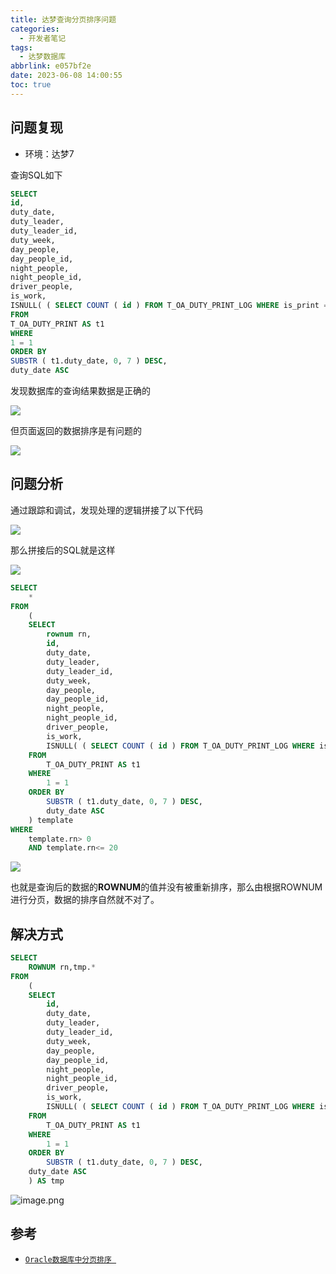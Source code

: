 ```yaml
---
title: 达梦查询分页排序问题
categories:
  - 开发者笔记
tags:
  - 达梦数据库
abbrlink: e057bf2e
date: 2023-06-08 14:00:55
toc: true
---
```

<meta name="referrer" content="no-referrer" />

<!--more-->

## 问题复现

- 环境：达梦7

查询SQL如下

```sql
SELECT
id,
duty_date,
duty_leader,
duty_leader_id,
duty_week,
day_people,
day_people_id,
night_people,
night_people_id,
driver_people,
is_work,
ISNULL( ( SELECT COUNT ( id ) FROM T_OA_DUTY_PRINT_LOG WHERE is_print = '1' AND duty_id = t1.id AND created_by = 'a5051dc718b942eb876e967836ec2953' GROUP BY duty_id ), 0 ) AS PRINT_COUNT 
FROM
T_OA_DUTY_PRINT AS t1 
WHERE
1 = 1 
ORDER BY
SUBSTR ( t1.duty_date, 0, 7 ) DESC,
duty_date ASC
```

发现数据库的查询结果数据是正确的

![](http://qiniu-image.gotojava.cn/blog/2023-12-15-191114.png)

但页面返回的数据排序是有问题的

![](http://qiniu-image.gotojava.cn/blog/2023-12-15-191117.png)

## 问题分析

通过跟踪和调试，发现处理的逻辑拼接了以下代码

![](http://qiniu-image.gotojava.cn/blog/2023-12-15-191122.png)

那么拼接后的SQL就是这样

![](http://qiniu-image.gotojava.cn/blog/2023-12-15-191125.png)

```sql
SELECT
	* 
FROM
	(
	SELECT
		rownum rn,
		id,
		duty_date,
		duty_leader,
		duty_leader_id,
		duty_week,
		day_people,
		day_people_id,
		night_people,
		night_people_id,
		driver_people,
		is_work,
		ISNULL( ( SELECT COUNT ( id ) FROM T_OA_DUTY_PRINT_LOG WHERE is_print = '1' AND duty_id = t1.id AND created_by = 'a5051dc718b942eb876e967836ec2953' GROUP BY duty_id ), 0 ) AS PRINT_COUNT 
	FROM
		T_OA_DUTY_PRINT AS t1 
	WHERE
		1 = 1 
	ORDER BY
		SUBSTR ( t1.duty_date, 0, 7 ) DESC,
		duty_date ASC 
	) template 
WHERE
	template.rn> 0 
	AND template.rn<= 20
```

![](http://qiniu-image.gotojava.cn/blog/2023-12-15-191129.png)

也就是查询后的数据的**ROWNUM**的值并没有被重新排序，那么由根据ROWNUM进行分页，数据的排序自然就不对了。

## 解决方式

```sql
SELECT
	ROWNUM rn,tmp.*
FROM
	(
	SELECT
		id,
		duty_date,
		duty_leader,
		duty_leader_id,
		duty_week,
		day_people,
		day_people_id,
		night_people,
		night_people_id,
		driver_people,
		is_work,
		ISNULL( ( SELECT COUNT ( id ) FROM T_OA_DUTY_PRINT_LOG WHERE is_print = '1' AND duty_id = t1.id AND created_by = 'a5051dc718b942eb876e967836ec2953' GROUP BY duty_id ), 0 ) AS PRINT_COUNT 
	FROM
		T_OA_DUTY_PRINT AS t1 
	WHERE
		1 = 1 
	ORDER BY
		SUBSTR ( t1.duty_date, 0, 7 ) DESC,
	duty_date ASC 
	) AS tmp
```

![image.png](http://qiniu-image.gotojava.cn/blog/2023-12-15-191131.png)

## 参考

- <a href="https://blog.csdn.net/github_34013496/article/details/74938788">`Oracle数据库中分页排序 `</a>
